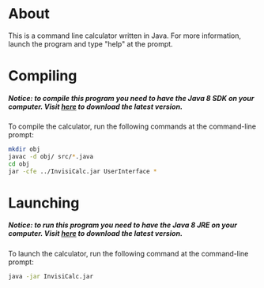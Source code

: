 # About
This is a command line calculator written in Java. For more information, launch the program and type "help" at the prompt.

# Compiling
##### _Notice: to compile this program you need to have the Java 8 SDK on your computer. Visit [here](https://www.java.com/en/download/) to download the latest version._
To compile the calculator, run the following commands at the command-line prompt:
```bash
mkdir obj
javac -d obj/ src/*.java
cd obj
jar -cfe ../InvisiCalc.jar UserInterface *
```

# Launching
##### _Notice: to run this program you need to have the Java 8 JRE on your computer. Visit [here](https://www.java.com/en/download/) to download the latest version._
To launch the calculator, run the following command at the command-line prompt:
```bash
java -jar InvisiCalc.jar
```
